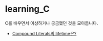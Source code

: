 # learning_C

C를 배우면서 이상하거나 궁금했던 것을 모아둡니다.

* [Compound Literals의 lifetime은?](lifetime%20of%20compound%20literals.md)
